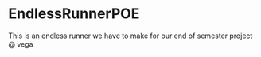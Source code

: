 # EndlessRunnerPOE
This is an endless runner we have to make for our end of semester project @ vega

